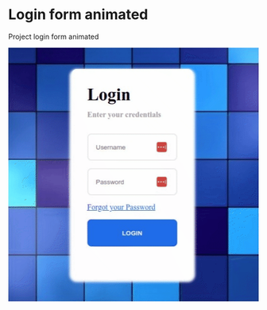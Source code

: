 # Login form animated

Project login form animated

<img src="login-animated.gif" alt="login animated" />
